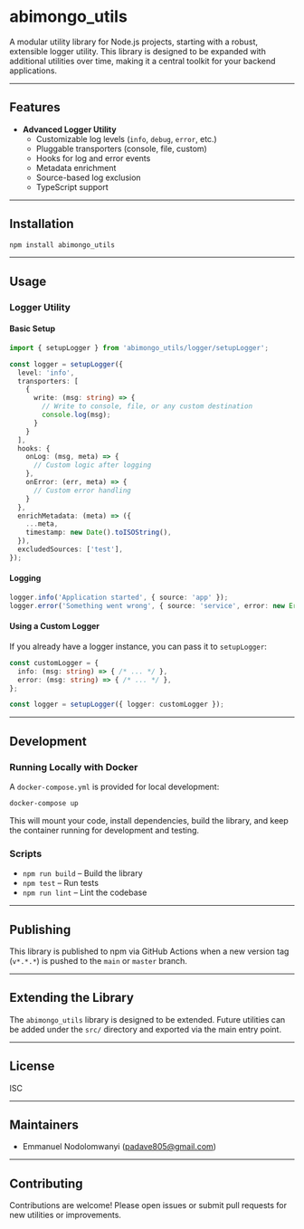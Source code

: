 # abimongo_utils

A modular utility library for Node.js projects, starting with a robust, extensible logger utility. This library is designed to be expanded with additional utilities over time, making it a central toolkit for your backend applications.

---

## Features

- **Advanced Logger Utility**  
  - Customizable log levels (`info`, `debug`, `error`, etc.)
  - Pluggable transporters (console, file, custom)
  - Hooks for log and error events
  - Metadata enrichment
  - Source-based log exclusion
  - TypeScript support

---

## Installation

```sh
npm install abimongo_utils
```

---

## Usage

### Logger Utility

#### Basic Setup

```typescript
import { setupLogger } from 'abimongo_utils/logger/setupLogger';

const logger = setupLogger({
  level: 'info',
  transporters: [
    {
      write: (msg: string) => {
        // Write to console, file, or any custom destination
        console.log(msg);
      }
    }
  ],
  hooks: {
    onLog: (msg, meta) => {
      // Custom logic after logging
    },
    onError: (err, meta) => {
      // Custom error handling
    }
  },
  enrichMetadata: (meta) => ({
    ...meta,
    timestamp: new Date().toISOString(),
  }),
  excludedSources: ['test'],
});
```

#### Logging

```typescript
logger.info('Application started', { source: 'app' });
logger.error('Something went wrong', { source: 'service', error: new Error('fail') });
```

#### Using a Custom Logger

If you already have a logger instance, you can pass it to `setupLogger`:

```typescript
const customLogger = {
  info: (msg: string) => { /* ... */ },
  error: (msg: string) => { /* ... */ },
};

const logger = setupLogger({ logger: customLogger });
```

---

## Development

### Running Locally with Docker

A `docker-compose.yml` is provided for local development:

```sh
docker-compose up
```

This will mount your code, install dependencies, build the library, and keep the container running for development and testing.

### Scripts

- `npm run build` – Build the library
- `npm test` – Run tests
- `npm run lint` – Lint the codebase

---

## Publishing

This library is published to npm via GitHub Actions when a new version tag (`v*.*.*`) is pushed to the `main` or `master` branch.

---

## Extending the Library

The `abimongo_utils` library is designed to be extended. Future utilities can be added under the `src/` directory and exported via the main entry point.

---

## License

ISC

---

## Maintainers

- Emmanuel Nodolomwanyi ([padave805@gmail.com](mailto:padave805@gmail.com))

---

## Contributing

Contributions are welcome! Please open issues or submit pull requests for new utilities or improvements.
